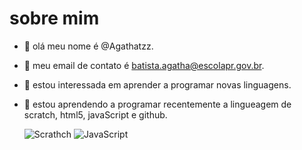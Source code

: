 # sobre mim
- 👋 olá meu nome é @Agathatzz.
- 👀 meu email de contato é batista.agatha@escolapr.gov.br.
- 🌱 estou interessada em aprender a programar novas linguagens.
- 💞️ estou aprendendo a programar recentemente a lingueagem de scratch, html5, javaScript e github.

  ![Scrathch](https://img.shields.io/badge/scratch.4D97FF?style=for-the-badge&logo=Scratch&logoColorwhite)
  ![JavaScript](https://img.shields.io/badge/JavaScript-323330?style=for-the-badge&logo=javascript&logoColor=F7DF1E)
